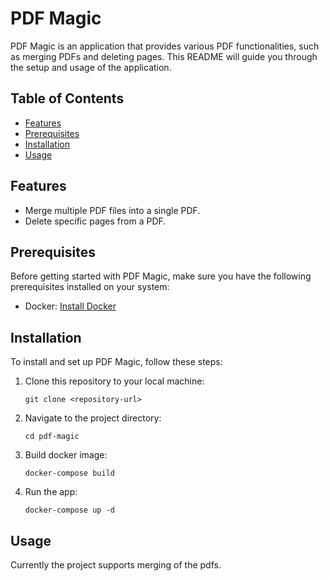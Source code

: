 # PDF Magic

PDF Magic is an application that provides various PDF functionalities, such as merging PDFs and deleting pages. This README will guide you through the setup and usage of the application.

## Table of Contents

- [Features](#features)
- [Prerequisites](#prerequisites)
- [Installation](#installation)
- [Usage](#usage)

## Features

- Merge multiple PDF files into a single PDF.
- Delete specific pages from a PDF.

## Prerequisites

Before getting started with PDF Magic, make sure you have the following prerequisites installed on your system:

- Docker: [Install Docker](https://docs.docker.com/get-docker/)

## Installation

To install and set up PDF Magic, follow these steps:

1. Clone this repository to your local machine:

   ```shell
   git clone <repository-url>
   ```

2. Navigate to the project directory:

   ```shell
   cd pdf-magic
   ```

3. Build docker image:

   ```shell
   docker-compose build
   ```

4. Run the app:

   ```shell
   docker-compose up -d
   ```

## Usage

Currently the project supports merging of the pdfs.
